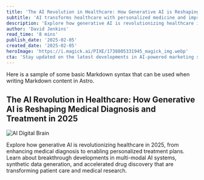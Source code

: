 ```yaml
---
title: 'The AI Revolution in Healthcare: How Generative AI is Reshaping Medical Diagnosis and Treatment in 2025'
subtitle: 'AI transforms healthcare with personalized medicine and improved diagnostics'
description: 'Explore how generative AI is revolutionizing healthcare in 2025, from enhancing medical diagnosis to enabling personalized treatment plans. Learn about breakthrough developments in multi-modal AI systems, synthetic data generation, and accelerated drug discovery that are transforming patient care and medical research.'
author: 'David Jenkins'
read_time: '8 mins'
publish_date: '2025-02-05'
created_date: '2025-02-05'
heroImage: 'https://i.magick.ai/PIXE/1738805331945_magick_img.webp'
cta: 'Stay updated on the latest developments in AI-powered marketing solutions by following us on LinkedIn. Join our community of forward-thinking professionals!'
---
```


Here is a sample of some basic Markdown syntax that can be used when writing Markdown content in Astro.

## The AI Revolution in Healthcare: How Generative AI is Reshaping Medical Diagnosis and Treatment in 2025

![AI Digital Brain](https://i.magick.ai/PIXE/1738805331948_magick_img.webp)

Explore how generative AI is revolutionizing healthcare in 2025, from enhancing medical diagnosis to enabling personalized treatment plans. Learn about breakthrough developments in multi-modal AI systems, synthetic data generation, and accelerated drug discovery that are transforming patient care and medical research.